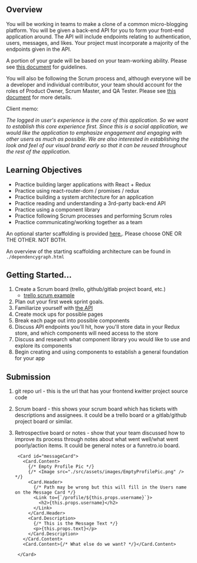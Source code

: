 ## Overview

You will be working in teams to make a clone of a common micro-blogging platform. You will be given a back-end API for you to form your front-end application around.
The API will include endpoints relating to authentication, users, messages, and likes. Your project must incorporate a majority of the endpoints given in the API.

A portion of your grade will be based on your team-working ability. Please see [this document](https://gitlab.com/kenzie-academy/se_public_files/team-guidelines/-/tree/master)
for guidelines.

You will also be following the Scrum process and, although everyone will be a developer and individual contributor, your team should account for the roles of Product Owner,
Scrum Master, and QA Tester. Please see [this document](https://gitlab.com/kenzie-academy/se_public_files/scrum-guidelines/-/blob/master/README.md) for more details.

Client memo:

_The logged in user's experience is the core of this application. So we want to establish this core experience first._
_Since this is a social application, we would like the application to emphasize engagement and engaging with other users as much as possible._
_We are also interested in establishing the look and feel of our visual brand early so that it can be reused throughout the rest of the application._

## Learning Objectives

- Practice building larger applications with React + Redux
- Practice using react-router-dom / promises / redux
- Practice building a system architecture for an application
- Practice reading and understanding a 3rd-party back-end API
- Practice using a component library
- Practice following Scrum processes and performing Scrum roles
- Practice communicating/working together as a team

An optional starter scaffolding is provided [here.](https://gitlab.com/vstlouis.kenzie/kwitter-frontend-former). Please choose ONE OR THE OTHER. NOT BOTH.

An overview of the starting scaffolding architecture can be found in `./dependencygraph.html`

## Getting Started...

1. Create a Scrum board (trello, github/gitlab project board, etc.)
   - [trello scrum example](https://trello.com/b/0xzkRjTH/scrum-project-management-board)
2. Plan out your first week sprint goals.
3. Familiarize yourself with [the API](https://kwitter-api.herokuapp.com/docs/)
4. Create mock ups for possible pages
5. Break each page out into possible components
6. Discuss API endpoints you'll hit, how you'll store data in your Redux store, and which components will need access to the store
7. Discuss and research what component library you would like to use and explore its components
8. Begin creating and using components to establish a general foundation for your app

## Submission

1. git repo url - this is the url that has your frontend kwitter project source code
2. Scrum board - this shows your scrum board which has tickets with descriptions and assignees. it could be a trello board or a gitlab/github project board or similar.
3. Retrospective board or notes - show that your team discussed how to improve its process through notes about what went well/what went poorly/action items.
   It could be general notes or a funretro.io board.







        <Card id="messageCard">
          <Card.Content>
            {/* Empty Profile Pic */}
            {/* <Image src="./src/assets/images/EmptyProfilePic.png" /> */}
            <Card.Header>
              {/* Path may be wrong but this will fill in the Users name on the Message Card */}
              <Link to={`/profile/${this.props.username}`}>
                <h2>{this.props.username}</h2>
              </Link>
            </Card.Header>
            <Card.Description>
              {/* This is the Message Text */}
              <p>{this.props.text}</p>
            </Card.Description>
          </Card.Content>
          <Card.Content>{/* What else do we want? */}</Card.Content>
          
        </Card>